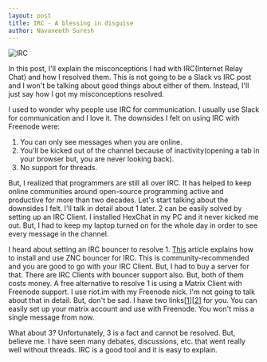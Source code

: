 ```yaml
---
layout: post
title: IRC - A blessing in disguise
author: Navaneeth Suresh
---
```


![IRC]((https://raw.githubusercontent.com/themousepotato/themousepotato.github.io/master/images/irc.svg))

In this post, I'll explain the misconceptions I had with IRC(Internet Relay Chat) and how I resolved them. This is not going to be a Slack vs IRC post and I won't be talking about good things about either of them. Instead, I'll just say how I got my misconceptions resolved.

I used to wonder why people use IRC for communication. I usually use Slack for communication and I love it. The downsides I felt on using IRC with Freenode were:

1. You can only see messages when you are online.
2. You'll be kicked out of the channel because of inactivity(opening a tab in your browser but, you are never looking back).
3. No support for threads.

But, I realized that programmers are still all over IRC. It has helped to keep online communities around open-source programming active and productive for more than two decades. Let's start talking about the downsides I felt. I'll talk in detail about 1 later. 2 can be easily solved by setting up an IRC Client. I installed HexChat in my PC and it never kicked me out. But, I had to keep my laptop turned on for the whole day in order to see every message in the channel.

I heard about setting an IRC bouncer to resolve 1. [This](https://opensource.com/article/17/4/never-leave-irc-again) article explains how to install and use ZNC bouncer for IRC. This is community-recommended and you are good to go with your IRC Client. But, I had to buy a server for that. There are IRC Clients with bouncer support also. But, both of them costs money. A free alternative to resolve 1 is using a Matrix Client with Freenode support. I use riot.im with my Freenode nick. I'm not going to talk about that in detail. But, don't be sad. I have two links[[1](https://github.com/matrix-org/matrix-appservice-irc/wiki/End-user-FAQ)][[2](https://gist.github.com/fstab/ce805d3001600ac147b79d413668770d)] for you. You can easily set up your matrix account and use with Freenode. You won't miss a single message from now.

What about 3? Unfortunately, 3 is a fact and cannot be resolved. But, believe me. I have seen many debates, discussions, etc. that went really well without threads. IRC is a good tool and it is easy to explain.


